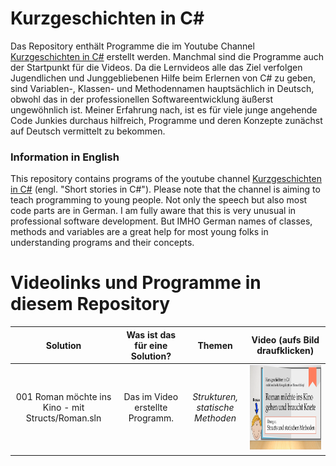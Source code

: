 # Kurzgeschichten in C#

Das Repository enthält Programme die im Youtube Channel [Kurzgeschichten in C#](https://www.youtube.com/channel/UCMcHR9DBcGsbDtoZyZIFqoA) erstellt werden. Manchmal sind die Programme auch der Startpunkt für die Videos. Da die Lernvideos alle das Ziel verfolgen Jugendlichen und Junggebliebenen Hilfe beim Erlernen von C# zu geben, sind Variablen-, Klassen- und Methodennamen hauptsächlich in Deutsch, obwohl das in der professionellen Softwareentwicklung äußerst ungewöhnlich ist. Meiner Erfahrung nach, ist es für viele junge angehende Code Junkies durchaus hilfreich, Programme und deren Konzepte zunächst auf Deutsch vermittelt zu bekommen.

### Information in English
This repository contains programs of the youtube channel [Kurzgeschichten in C#](https://www.youtube.com/channel/UCMcHR9DBcGsbDtoZyZIFqoA) (engl. "Short stories in C#").
Please note that the channel is aiming to teach programming to young people. Not only the speech but also most code parts are in German. I am fully aware that this is very unusual in professional software development. But IMHO German names of classes, methods and variables are a great help for most young folks in understanding programs and their concepts.

# Videolinks und Programme in diesem Repository

|Solution|Was ist das für eine Solution?|Themen|Video (aufs Bild draufklicken)|
|:---:|:---:|:---:|:---:|
|001 Roman möchte ins Kino - mit Structs/Roman.sln|Das im Video erstellte Programm.|*Strukturen,<br>statische Methoden*|<a href="http://www.youtube.com/watch?v=dDfRkwtjucs"><img src="images/001.png" align="left" height="135" width="240" ></a>
|||||
